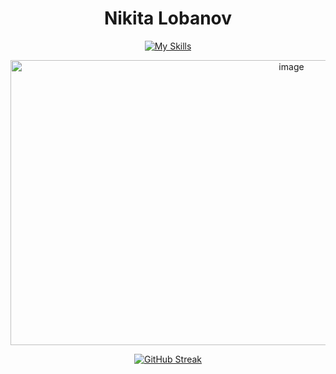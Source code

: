 <div align="center">

# Nikita Lobanov

[![My Skills](https://skillicons.dev/icons?i=go,ts,cpp,python,neovim,docker,postgres,redis,arch,terraform,aws,bash,github,linux,nextjs,nodejs,tailwind,vitest,htmx&perline=20)](https://skillicons.dev)

<img width="883" height="456" alt="image" src="https://github.com/user-attachments/assets/cbe1a82d-1856-449c-8b18-298bd88e7699" />



[![GitHub Streak](https://nirzak-streak-stats.vercel.app?user=nikitalobanov12&theme=gruvbox&hide_border=true&short_numbers=true&date_format=M%20j%5B%2C%20Y%5D)](https://git.io/streak-stats)


</div>





